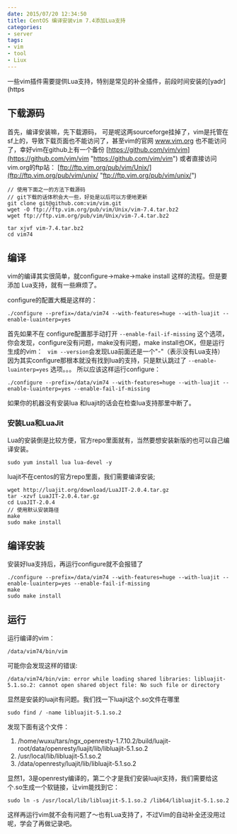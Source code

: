 ```yaml
---
date: 2015/07/20 12:34:50
title: CentOS 编译安装vim 7.4添加Lua支持
categories:
- server
tags:
- vim
- tool
- Liux
---
```


一些vim插件需要提供Lua支持，特别是常见的补全插件，前段时间安装的[yadr](https

## 下载源码 ##
首先，编译安装嘛，先下载源码， 可是呢这两sourceforge挂掉了，vim是托管在sf上的，导致下载页面也不能访问了，甚至vim的官网 www.vim.org 也不能访问了，幸好vim在github上有一个备份  [https://github.com/vim/vim](https://github.com/vim/vim "https://github.com/vim/vim") 或者直接访问vim.org的ftp站： [ftp://ftp.vim.org/pub/vim/Unix/](ftp://ftp.vim.org/pub/vim/unix/ "ftp://ftp.vim.org/pub/vim/unix/")

```
// 使用下面之一的方法下载源码
// git下载的话体积会大一些，好处是以后可以方便地更新
git clone git@github.com:vim/vim.git
wget -O ftp://ftp.vim.org/pub/vim/Unix/vim-7.4.tar.bz2
wget ftp://ftp.vim.org/pub/vim/Unix/vim-7.4.tar.bz2

tar xjvf vim-7.4.tar.bz2
cd vim74
```
## 编译 ##
vim的编译其实很简单，就configure->make->make install 这样的流程。但是要添加 Lua支持，就有一些麻烦了。

configure的配置大概是这样的：

```
./configure --prefix=/data/vim74 --with-features=huge --with-luajit --enable-luainterp=yes
```

首先如果不在 configure配置那手动打开 `--enable-fail-if-missing` 这个选项，你会发现，configure没有问题，make没有问题，make install也OK，但是运行生成的vim： ` vim --version`会发现Lua前面还是一个"-"（表示没有Lua支持）
因为其实configure那根本就没有找到lua的支持，只是默认跳过了 `--enable-luainterp=yes` 选项。。。
所以应该这样运行configure：

```
./configure --prefix=/data/vim74 --with-features=huge --with-luajit --enable-luainterp=yes --enable-fail-if-missing
```

如果你的机器没有安装lua 和luajit的话会在检查lua支持那里中断了。

### 安装Lua和LuaJit ###
Lua的安装倒是比较方便，官方repo里面就有，当然要想安装新版的也可以自己编译安装。

```
sudo yum install lua lua-devel -y
```
luajit不在centos的官方repo里面，我们需要编译安装;

```
wget http://luajit.org/download/LuaJIT-2.0.4.tar.gz
tar -xzvf LuaJIT-2.0.4.tar.gz
cd LuaJIT-2.0.4
// 使用默认安装路径
make
sudo make install
```

## 编译安装 ##
安装好lua支持后，再运行configure就不会报错了

```
./configure --prefix=/data/vim74 --with-features=huge --with-luajit --enable-luainterp=yes --enable-fail-if-missing
make
sudo make install
```

## 运行 ##
运行编译的vim：

```
/data/vim74/bin/vim
```
可能你会发现这样的错误:

```
/data/vim74/bin/vim: error while loading shared libraries: libluajit-5.1.so.2: cannot open shared object file: No such file or directory
```
显然是安装的luajit有问题。我们找一下luajit这个.so文件在哪里

```
sudo find / -name libluajit-5.1.so.2
```

发现下面有这个文件：

1. /home/wuxu/tars/ngx_openresty-1.7.10.2/build/luajit-root/data/openresty/luajit/lib/libluajit-5.1.so.2
2. /usr/local/lib/libluajit-5.1.so.2
3. /data/openresty/luajit/lib/libluajit-5.1.so.2

显然1，3是openresty编译的，第二个才是我们安装luajit支持，我们需要给这个.so生成一个软链接，让vim能找到它：

```
sudo ln -s /usr/local/lib/libluajit-5.1.so.2 /lib64/libluajit-5.1.so.2
```

这样再运行vim就不会有问题了～也有Lua支持了，不过Vim的自动补全还没用过呢，学会了再做记录吧。
